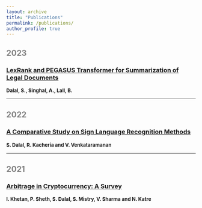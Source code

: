 ```yaml
---
layout: archive
title: "Publications"
permalink: /publications/
author_profile: true
---
```


## <span style="color: gray;">2023</span>

### [LexRank and PEGASUS Transformer for Summarization of Legal Documents](https://link.springer.com/chapter/10.1007/978-981-99-0085-5_46#citeas)

<span style="font-size: small;"><strong>Dalal, S., Singhal, A., Lall, B.</strong></span>

---

## <span style="color: gray;">2022</span>

### [A Comparative Study on Sign Language Recognition Methods](https://ieeexplore.ieee.org/abstract/document/9914329/references#references)

<span style="font-size: small;"><strong>S. Dalal, R. Kacheria and V. Venkataramanan</strong></span>

---

## <span style="color: gray;">2021</span>

### [Arbitrage in Cryptocurrency: A Survey](https://ieeexplore.ieee.org/document/9702308)

<span style="font-size: small;"><strong>I. Khetan, P. Sheth, S. Dalal, S. Mistry, V. Sharma and N. Katre</strong></span>

